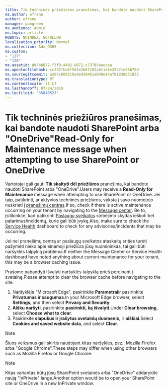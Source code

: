 ```yaml
---
title: Tik techninės priežiūros pranešimas, kai bandote naudoti SharePoint arba "OneDrive"
ms.author: efrene
author: efrene
manager: pamgreen
ms.audience: Admin
ms.topic: article
ROBOTS: NOINDEX, NOFOLLOW
localization_priority: Normal
ms.collection: Adm_O365
ms.custom:
- "127"
- "128"
ms.assetid: de7b6877-f3f9-4402-8072-c73783aaccaa
ms.openlocfilehash: cc232fba6f502e2b6f282a8c1a1e29221e36b70d
ms.sourcegitcommit: a285c609319ade038461e090e14a701830031825
ms.translationtype: MT
ms.contentlocale: lt-LT
ms.lasthandoff: 07/24/2019
ms.locfileid: "35840523"
---
```

# <a name="read-only-for-maintenance-message-when-attempting-to-use-sharepoint-or-onedrive"></a><span data-ttu-id="860f1-102">Tik techninės priežiūros pranešimas, kai bandote naudoti SharePoint arba "OneDrive"</span><span class="sxs-lookup"><span data-stu-id="860f1-102">Read-Only for Maintenance message when attempting to use SharePoint or OneDrive</span></span>

<span data-ttu-id="860f1-103">Vartotojai gali gauti **Tik skaityti dėl priežiūros** pranešimą, kai bandote naudoti SharePoint arba "OneDrive".</span><span class="sxs-lookup"><span data-stu-id="860f1-103">Users may receive a **Read-Only for Maintenance** message when attempting to use SharePoint or OneDrive.</span></span>  <span data-ttu-id="860f1-104">Jei taip, patikrinti, ar aktyvios techninės priežiūros, vyksta į savo nuomotojo nuskrieti į [pranešimų centras](https://portal.office.com/adminportal/home#/MessageCenter).</span><span class="sxs-lookup"><span data-stu-id="860f1-104">If so, check if there is active maintenance occurring on your tenant by navigating to the [Message center](https://portal.office.com/adminportal/home#/MessageCenter).</span></span> <span data-ttu-id="860f1-105">Be to, įsitikinkite, kad patikrinti [Paslaugų sveikatos](https://portal.office.com/adminportal/home#/servicehealth) stebėjimo skydas ieškoti bet patarimus/incidentų, kurie gali būti įvykę.</span><span class="sxs-lookup"><span data-stu-id="860f1-105">Also, make sure to check the [Service Health](https://portal.office.com/adminportal/home#/servicehealth) dashboard to check for any advisories/incidents that may be occurring.</span></span>

<span data-ttu-id="860f1-106">Jei nei pranešimų centrą ar paslaugų sveikatos ataskaitų srities turėti pažymėti nieko apie einamoji priežiūra jūsų nuomininkas, tai gali būti naršyklės talpyklą problema.</span><span class="sxs-lookup"><span data-stu-id="860f1-106">If neither the Message Center or Service Health dashboard have noted anything about current maintenance for your tenant, this may be a browser caching issue.</span></span>

<span data-ttu-id="860f1-107">Prašome pabandyti išvalyti naršyklės talpyklą prieš pereinant į svetainę.</span><span class="sxs-lookup"><span data-stu-id="860f1-107">Please attempt to clear the browser cache before navigating to the site.</span></span>

1. <span data-ttu-id="860f1-108">Naršyklėje "Microsoft Edge", pasirinkite **Parametrai**ir pasirinkite **Privatumas ir saugumas**.</span><span class="sxs-lookup"><span data-stu-id="860f1-108">In your Microsoft Edge browser, select **Settings**, and then select **Privacy and Security**.</span></span>
2. <span data-ttu-id="860f1-109">**Aišku naršyti**, pasirinkite **pasirinkti, ką išvalyti**.</span><span class="sxs-lookup"><span data-stu-id="860f1-109">Under **Clear browsing**, select **Choose what to clear**.</span></span>
3. <span data-ttu-id="860f1-110">Pasirinkite **slapukus ir įrašytus svetainių duomenis**, ir **aiškiai**.</span><span class="sxs-lookup"><span data-stu-id="860f1-110">Select **Cookies and saved website data**, and select **Clear**.</span></span>

>[!Note] 
> <span data-ttu-id="860f1-111">Šiuos veiksmus gali skirtis naudojant kitas naršykles, pvz., Mozilla Firefox arba "Google Chrome".</span><span class="sxs-lookup"><span data-stu-id="860f1-111">These steps may differ when using other browsers such as Mozilla Firefox or Google Chrome.</span></span>

>[!Note] 
> <span data-ttu-id="860f1-112">Kitas variantas būtų jūsų SharePoint svetainės arba "OneDrive" atidarykite naują "InPrivate" lange.</span><span class="sxs-lookup"><span data-stu-id="860f1-112">Another option would be to open your SharePoint site or OneDrive in a new InPrivate window.</span></span>